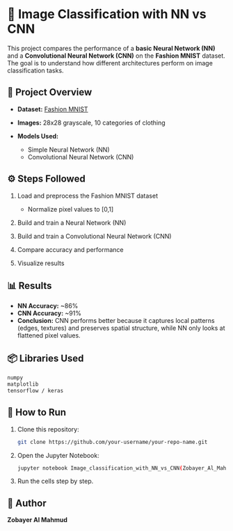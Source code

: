 
# 🧠 Image Classification with NN vs CNN

This project compares the performance of a **basic Neural Network (NN)** and a **Convolutional Neural Network (CNN)** on the **Fashion MNIST** dataset. The goal is to understand how different architectures perform on image classification tasks.

## 📌 Project Overview

* **Dataset:** [Fashion MNIST](https://github.com/zalandoresearch/fashion-mnist)
* **Images:** 28x28 grayscale, 10 categories of clothing
* **Models Used:**

  * Simple Neural Network (NN)
  * Convolutional Neural Network (CNN)

## ⚙️ Steps Followed

1. Load and preprocess the Fashion MNIST dataset

   * Normalize pixel values to [0,1]
2. Build and train a Neural Network (NN)
3. Build and train a Convolutional Neural Network (CNN)
4. Compare accuracy and performance
5. Visualize results

## 📊 Results

* **NN Accuracy:** ~86%
* **CNN Accuracy:** ~91%
* **Conclusion:** CNN performs better because it captures local patterns (edges, textures) and preserves spatial structure, while NN only looks at flattened pixel values.

## 📦 Libraries Used

```bash
numpy  
matplotlib  
tensorflow / keras  
```

## 🚀 How to Run

1. Clone this repository:

   ```bash
   git clone https://github.com/your-username/your-repo-name.git
   ```
2. Open the Jupyter Notebook:

   ```bash
   jupyter notebook Image_classification_with_NN_vs_CNN(Zobayer_Al_Mahmud).ipynb
   ```
3. Run the cells step by step.

## 📌 Author

**Zobayer Al Mahmud**


